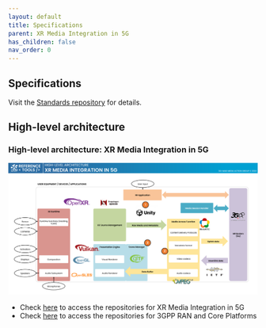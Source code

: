```yaml
---
layout: default
title: Specifications
parent: XR Media Integration in 5G
has_children: false
nav_order: 0
---
```


## Specifications
Visit the [Standards repository](https://5g-mag.github.io/Standards/pages/xr.html) for details.

## High-level architecture

### High-level architecture: XR Media Integration in 5G

<img src="../../assets/images/projects/xr_diagram.png">

 * Check [here](.repositories.html) to access the repositories for XR Media Integration in 5G
 * Check [here](../3gpp-ran-and-core-platforms/repositories.html) to access the repositories for 3GPP RAN and Core Platforms
